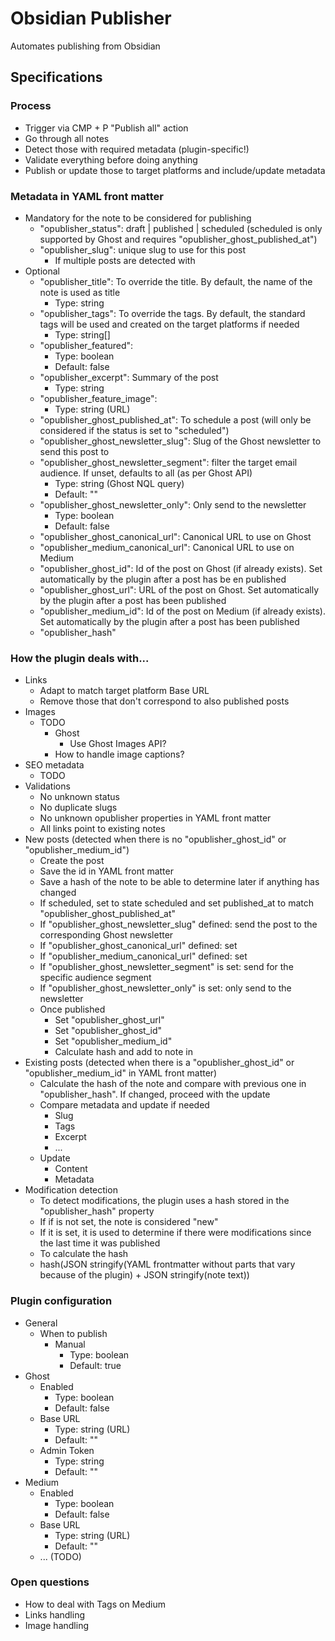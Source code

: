 # Obsidian Publisher
Automates publishing from Obsidian

## Specifications
### Process
- Trigger via CMP + P "Publish all" action
- Go through all notes
- Detect those with required metadata (plugin-specific!)
- Validate everything before doing anything
- Publish or update those to target platforms and include/update metadata

### Metadata in YAML front matter
- Mandatory for the note to be considered for publishing
  - "opublisher_status": draft | published | scheduled (scheduled is only supported by Ghost and requires "opublisher_ghost_published_at")
  - "opublisher_slug": unique slug to use for this post
    - If multiple posts are detected with
- Optional
  - "opublisher_title": To override the title. By default, the name of the note is used as title
    - Type: string
  - "opublisher_tags": To override the tags. By default, the standard tags will be used and created on the target platforms if needed
    - Type: string[]
  - "opublisher_featured":
    - Type: boolean
    - Default: false
  - "opublisher_excerpt": Summary of the post
    - Type: string
  - "opublisher_feature_image": 
    - Type: string (URL)
  - "opublisher_ghost_published_at": To schedule a post (will only be considered if the status is set to "scheduled")
  - "opublisher_ghost_newsletter_slug": Slug of the Ghost newsletter to send this post to
  - "opublisher_ghost_newsletter_segment": filter the target email audience. If unset, defaults to all (as per Ghost API)
    - Type: string (Ghost NQL query)
    - Default: ""
  - "opublisher_ghost_newsletter_only": Only send to the newsletter
    - Type: boolean
    - Default: false
  - "opublisher_ghost_canonical_url": Canonical URL to use on Ghost
  - "opublisher_medium_canonical_url": Canonical URL to use on Medium
  - "opublisher_ghost_id": Id of the post on Ghost (if already exists). Set automatically by the plugin after a post has be  en published
  - "opublisher_ghost_url": URL of the post on Ghost. Set automatically by the plugin after a post has been published
  - "opublisher_medium_id": Id of the post on Medium  (if already exists). Set automatically by the plugin after a post has been published
  - "opublisher_hash"

### How the plugin deals with...
- Links
  - Adapt to match target platform Base URL
  - Remove those that don't correspond to also published posts
- Images
  - TODO
    - Ghost
      - Use Ghost Images API?
    - How to handle image captions?
- SEO metadata
  - TODO
- Validations
  - No unknown status
  - No duplicate slugs
  - No unknown opublisher properties in YAML front matter
  - All links point to existing notes
- New posts (detected when there is no "opublisher_ghost_id" or "opublisher_medium_id")
  - Create the post
  - Save the id in YAML front matter
  - Save a hash of the note to be able to determine later if anything has changed
  - If scheduled, set to state scheduled and set published_at to match "opublisher_ghost_published_at"
  - If "opublisher_ghost_newsletter_slug" defined: send the post to the corresponding Ghost newsletter
  - If "opublisher_ghost_canonical_url" defined: set
  - If "opublisher_medium_canonical_url" defined: set
  - If "opublisher_ghost_newsletter_segment" is set: send for the specific audience segment
  - If "opublisher_ghost_newsletter_only" is set: only send to the newsletter
  - Once published
    - Set "opublisher_ghost_url"
    - Set "opublisher_ghost_id"
    - Set "opublisher_medium_id"
    - Calculate hash and add to note in 
- Existing posts (detected when there is a "opublisher_ghost_id" or "opublisher_medium_id" in YAML front matter)
  - Calculate the hash of the note and compare with previous one in "opublisher_hash". If changed, proceed with the update
  - Compare metadata and update if needed
    - Slug
    - Tags
    - Excerpt
    - ...
  - Update
    - Content
    - Metadata
- Modification detection
  - To detect modifications, the plugin uses a hash stored in the "opublisher_hash" property
  -   If if is not set, the note is considered "new"
  -   If it is set, it is used to determine if there were modifications since the last time it was published
  -   To calculate the hash
    -  hash(JSON stringify(YAML frontmatter without parts that vary because of the plugin) + JSON stringify(note text))

### Plugin configuration
- General
  - When to publish
    - Manual
      - Type: boolean
      - Default: true
- Ghost
  - Enabled
    - Type: boolean
    - Default: false
  - Base URL
    - Type: string (URL)
    - Default: ""
  - Admin Token
    - Type: string
    - Default: ""
- Medium
  - Enabled
    - Type: boolean
    - Default: false
  - Base URL
    - Type: string (URL)
    - Default: ""
  - ... (TODO)

### Open questions
- How to deal with Tags on Medium
- Links handling
- Image handling
